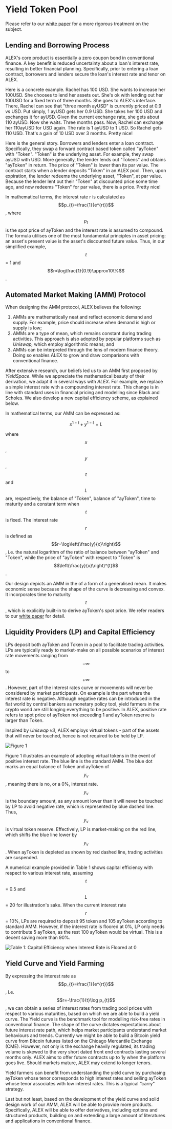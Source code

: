 # Yield Token Pool

Please refer to our [white paper](../whitepaper/automated-market-making-of-alex.md) for a more rigorous treatment on the subject.

## Lending and Borrowing Process

ALEX's core product is essentially a zero coupon bond in conventional finance. A key benefit is reduced uncertainty about a loan's interest rate, resulting in better financial planning. Specifically, prior to entering a loan contract, borrowers and lenders secure the loan's interest rate and tenor on ALEX.

Here is a concrete example. Rachel has 100 USD. She wants to increase her 100USD. She chooses to lend her assets out. She's ok with lending out her 100USD for a fixed term of three months. She goes to ALEX's interface. There, Rachel can see that "three month ayUSD" is currently priced at 0.9 vs USD. Put simply, 1 ayUSD gets her 0.9 USD. She takes her 100 USD and exchanges it for ayUSD. Given the current exchange rate, she gets about 110 ayUSD. Now she waits. Three months pass. Now, Rachel can exchange her 110ayUSD for USD again. The rate is 1 ayUSD to 1 USD. So Rachel gets 110 USD. That's a gain of 10 USD over 3 months. Pretty nice!

Here is the general story. Borrowers and lenders enter a loan contract. Specifically, they swap a forward contract based token called "ayToken" with "Token". "Token" is the underlying asset. For example, they swap ayUSD with USD. More generally, the lender lends out "Tokens" and obtains "ayToken" in return. The price of "Token" is lower than its par value. The contract starts when a lender deposits "Token" in an ALEX pool. Then, upon expiration, the lender redeems the underlying asset, "Token", at par value. Because the lender lent out their "Token" at discounted price some time ago, and now redeems "Token" for par value, there is a price. Pretty nice!

In mathematical terms, the interest rate r is calculated as $$p_{t}=\frac{1}{e^{rt}}$$, where $$p_{t}$$ is the spot price of ayToken and the interest rate is assumed to compound. The formula utilises one of the most fundamental principles in asset pricing: an asset's present value is the asset's discounted future value. Thus, in our simplified example, $$t$$= 1 and $$r=\log\frac{1}{0.9}\approx10\%$$.

## Automated Market Making \(AMM\) Protocol

When designing the AMM protocol, ALEX believes the following:

1. AMMs are mathematically neat and reflect economic demand and supply. For example, price should increase when demand is high or supply is low; 
2. AMMs are a type of mean, which remains constant during trading activities. This approach is also adopted by popular platforms such as _Uniswap,_ which employ algorithmic means; and 
3. AMMs can be interpreted through the lens of modern finance theory. Doing so enables ALEX to grow and draw comparisons with conventional finance.

After extensive research, our beliefs led us to an AMM first proposed by _YieldSpace_. While we appreciate the mathematical beauty of their derivation, we adapt it in several ways with _ALEX_. For example, we replace a simple interest rate with a compounding interest rate. This change is in line with standard uses in financial pricing and modelling since Black and Scholes. We also develop a new capital efficiency scheme, as explained below.

In mathematical terms, our AMM can be expressed as:

$$
x^{1-t}+y^{1-t}=L
$$

where $$x$$, $$y$$, $$t$$ and $$L$$ are, respectively, the balance of "Token", balance of "ayToken", time to maturity and a constant term when $$t$$ is fixed. The interest rate $$r$$ is defined as $$r=\log\left(\frac{y}{x}\right)$$, i.e. the natural logarithm of the ratio of balance between "ayToken" and "Token", while the price of "ayToken" with respect to "Token" is $$\left(\frac{y}{x}\right)^{t}$$.

Our design depicts an AMM in the of a form of a generalised mean. It makes economic sense because the shape of the curve is decreasing and convex. It incorporates time to maturity $$t$$, which is explicitly built-in to derive ayToken's spot price. We refer readers to our [white paper](../whitepaper/automated-market-making-of-alex.md) for detail.

## Liquidity Providers \(LP\) and Capital Efficiency

LPs deposit both ayToken and Token in a pool to facilitate trading activities. LPs are typically ready to market-make on all possible scenarios of interest rate movements ranging from $$-\infty$$ to $$+\infty$$. However, part of the interest rates curve or movements will never be considered by market participants. On example is the part where the interest rate is negative. Although negative rates can be introduced in the fiat world by central bankers as monetary policy tool, yield farmers in the crypto world are still longing everything to be positive. In ALEX, positive rate refers to spot price of ayToken not exceeding 1 and ayToken reserve is larger than Token.

Inspired by _Uniswap v3_, ALEX employs virtual tokens - part of the assets that will never be touched, hence is not required to be held by LP.

![Figure 1](../.gitbook/assets/cecjing.png)

Figure 1 illustrates an example of adopting virtual tokens in the event of positive interest rate. The blue line is the standard AMM. The blue dot marks an equal balance of Token and ayToken of $$y_{v}$$, meaning there is no, or a 0%, interest rate. $$y_{v}$$ is the boundary amount, as any amount lower than it will never be touched by LP to avoid negative rate, which is represented by blue dashed line. Thus, $$y_{v}$$ is virtual token reserve. Effectively, LP is market-making on the red line, which shifts the blue line lower by $$y_{v}$$. When ayToken is depleted as shown by red dashed line, trading activities are suspended.

A numerical example provided in Table 1 shows capital efficiency with respect to various interest rate, assuming $$t$$= 0.5 and $$L$$= 20 for illustration's sake.  When the current interest rate$$r$$= 10%, LPs are required to deposit 95 token and 105 ayToken according to standard AMM. However, if the interest rate is floored at 0%, LP only needs to contribute 5 ayToken, as the rest 100 ayToken would be virtual. This is a decent saving more than 90%.

![Table 1: Capital Efficiency when Interest Rate is Floored at 0](../.gitbook/assets/cectable3.png)

## Yield Curve and Yield Farming

By expressing the interest rate as $$p_{t}=\frac{1}{e^{rt}}$$, i.e. $$r=-\frac{1}{t}\log p_{t}$$, we can obtain a series of interest rates from trading pool prices with respect to various maturities, based on which we are able to build a yield curve. The Yield curve is the benchmark tool for modelling risk-free rates in conventional finance. The shape of the curve dictates expectations about future interest rate path, which helps market participants understand market behaviours and trends. Currently we might be able to build a Bitcoin yield curve from Bitcoin futures listed on the Chicago Mercantile Exchange \(CME\). However, not only is the exchange heavily regulated, its trading volume is skewed to the very short dated front end contracts lasting several months only. ALEX aims to offer future contracts up to 1y when the platform goes live. Should markets mature, ALEX may extend to longer tenors.

Yield farmers can benefit from understanding the yield curve by purchasing ayToken whose tenor corresponds to high interest rates and selling ayToken whose tenor associates with low interest rates. This is a typical “carry" strategy.

Last but not least, based on the development of the yield curve and solid design work of our AMM, ALEX will be able to provide more products. Specifically, ALEX will be able to offer derivatives, including options and structured products, building on and extending a large amount of literatures and applications in conventional finance.

